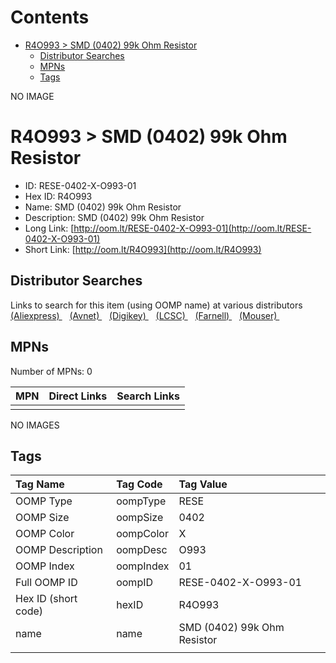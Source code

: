 



Contents
========

* [R4O993 > SMD (0402) 99k Ohm Resistor](#r4o993--smd-0402-99k-ohm-resistor)
	* [Distributor Searches](#distributor-searches)
	* [MPNs](#mpns)
	* [Tags](#tags)
  
NO IMAGE  
# R4O993 > SMD (0402) 99k Ohm Resistor

- ID: RESE-0402-X-O993-01
- Hex ID: R4O993
- Name: SMD (0402) 99k Ohm Resistor
- Description: SMD (0402) 99k Ohm Resistor
- Long Link: [http://oom.lt/RESE-0402-X-O993-01](http://oom.lt/RESE-0402-X-O993-01)
- Short Link: [http://oom.lt/R4O993](http://oom.lt/R4O993)

## Distributor Searches
  
Links to search for this item (using OOMP name) at various distributors  
[(Aliexpress) ](https://www.aliexpress.com/wholesale?SearchText=1117SMD+0402+99k+Ohm+Resistor)&nbsp;&nbsp;&nbsp;[(Avnet) ](https://www.avnet.com/shop/us/search/SMD+0402+99k+Ohm+Resistor)&nbsp;&nbsp;&nbsp;[(Digikey) ](https://www.digikey.co.uk/en/products/result?s=SMD+0402+99k+Ohm+Resistor)&nbsp;&nbsp;&nbsp;[(LCSC) ](https://www.lcsc.com/search?q=SMD+0402+99k+Ohm+Resistor)&nbsp;&nbsp;&nbsp;[(Farnell) ](https://uk.farnell.com/search?st=SMD+0402+99k+Ohm+Resistor)&nbsp;&nbsp;&nbsp;[(Mouser) ](https://www.mouser.com/c/?q=SMD+0402+99k+Ohm+Resistor)&nbsp;&nbsp;&nbsp;
## MPNs
  
Number of MPNs: 0  

|MPN|Direct Links|Search Links|
| :--- | :--- | :--- |
||||
  
NO IMAGES  
## Tags
  

|Tag Name|Tag Code|Tag Value|
| :--- | :--- | :--- |
|OOMP Type|oompType|RESE|
|OOMP Size|oompSize|0402|
|OOMP Color|oompColor|X|
|OOMP Description|oompDesc|O993|
|OOMP Index|oompIndex|01|
|Full OOMP ID|oompID|RESE-0402-X-O993-01|
|Hex ID (short code)|hexID|R4O993|
|name|name|SMD (0402) 99k Ohm Resistor|
||||
